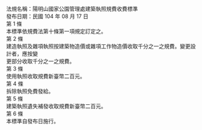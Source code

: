 法規名稱：陽明山國家公園管理處建築執照規費收費標準  
發布日期：民國 104 年 08 月 17 日  
第 1 條  
本標準依規費法第十條第一項規定訂定之。  
第 2 條  
建造執照及雜項執照按建築物造價或雜項工作物造價收取千分之一之規費。變更設計者，應按變  
更部分收取千分之一之規費。  
第 3 條  
使用執照收取規費新臺幣二百元。  
第 4 條  
拆除執照免費發給。  
第 5 條  
建築執照遺失補發收取規費新臺幣二百元。  
第 6 條  
本標準自發布日施行。  


